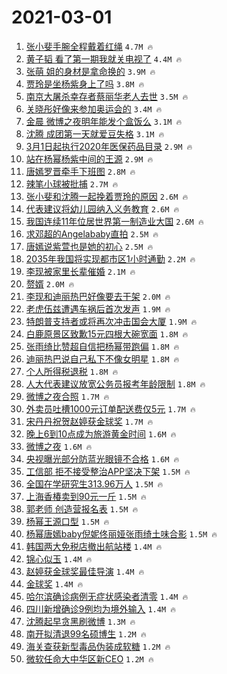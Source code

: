 # 2021-03-01

1. [张小斐手腕全程戴着红绳](https://s.weibo.com/weibo?q=%23%E5%BC%A0%E5%B0%8F%E6%96%90%E6%89%8B%E8%85%95%E5%85%A8%E7%A8%8B%E6%88%B4%E7%9D%80%E7%BA%A2%E7%BB%B3%23&Refer=top) `4.7M 🔥`
1. [黄子韬 看了第一期我就关电视了](https://s.weibo.com/weibo?q=%E9%BB%84%E5%AD%90%E9%9F%AC%20%E7%9C%8B%E4%BA%86%E7%AC%AC%E4%B8%80%E6%9C%9F%E6%88%91%E5%B0%B1%E5%85%B3%E7%94%B5%E8%A7%86%E4%BA%86&Refer=top) `4.4M 🔥`
1. [张萌 姐的身材是拿命换的](https://s.weibo.com/weibo?q=%E5%BC%A0%E8%90%8C%20%E5%A7%90%E7%9A%84%E8%BA%AB%E6%9D%90%E6%98%AF%E6%8B%BF%E5%91%BD%E6%8D%A2%E7%9A%84&Refer=top) `3.9M 🔥`
1. [贾玲是坐杨紫身上了吗](https://s.weibo.com/weibo?q=%23%E8%B4%BE%E7%8E%B2%E6%98%AF%E5%9D%90%E6%9D%A8%E7%B4%AB%E8%BA%AB%E4%B8%8A%E4%BA%86%E5%90%97%23&Refer=top) `3.8M 🔥`
1. [南京大屠杀幸存者蔡丽华老人去世](https://s.weibo.com/weibo?q=%23%E5%8D%97%E4%BA%AC%E5%A4%A7%E5%B1%A0%E6%9D%80%E5%B9%B8%E5%AD%98%E8%80%85%E8%94%A1%E4%B8%BD%E5%8D%8E%E8%80%81%E4%BA%BA%E5%8E%BB%E4%B8%96%23&Refer=top) `3.5M 🔥`
1. [关晓彤好像来参加奥运会的](https://s.weibo.com/weibo?q=%E5%85%B3%E6%99%93%E5%BD%A4%E5%A5%BD%E5%83%8F%E6%9D%A5%E5%8F%82%E5%8A%A0%E5%A5%A5%E8%BF%90%E4%BC%9A%E7%9A%84&Refer=top) `3.4M 🔥`
1. [金晨 微博之夜明年能发个盒饭么](https://s.weibo.com/weibo?q=%E9%87%91%E6%99%A8%20%E5%BE%AE%E5%8D%9A%E4%B9%8B%E5%A4%9C%E6%98%8E%E5%B9%B4%E8%83%BD%E5%8F%91%E4%B8%AA%E7%9B%92%E9%A5%AD%E4%B9%88&Refer=top) `3.1M 🔥`
1. [沈腾 成团第一天就爱豆失格](https://s.weibo.com/weibo?q=%E6%B2%88%E8%85%BE%20%E6%88%90%E5%9B%A2%E7%AC%AC%E4%B8%80%E5%A4%A9%E5%B0%B1%E7%88%B1%E8%B1%86%E5%A4%B1%E6%A0%BC&Refer=top) `3.1M 🔥`
1. [3月1日起执行2020年医保药品目录](https://s.weibo.com/weibo?q=%233%E6%9C%881%E6%97%A5%E8%B5%B7%E6%89%A7%E8%A1%8C2020%E5%B9%B4%E5%8C%BB%E4%BF%9D%E8%8D%AF%E5%93%81%E7%9B%AE%E5%BD%95%23&Refer=top) `2.9M 🔥`
1. [站在杨幂杨紫中间的王源](https://s.weibo.com/weibo?q=%23%E7%AB%99%E5%9C%A8%E6%9D%A8%E5%B9%82%E6%9D%A8%E7%B4%AB%E4%B8%AD%E9%97%B4%E7%9A%84%E7%8E%8B%E6%BA%90%23&Refer=top) `2.9M 🔥`
1. [唐嫣罗晋牵手下班图](https://s.weibo.com/weibo?q=%23%E5%94%90%E5%AB%A3%E7%BD%97%E6%99%8B%E7%89%B5%E6%89%8B%E4%B8%8B%E7%8F%AD%E5%9B%BE%23&Refer=top) `2.8M 🔥`
1. [辣笔小球被批捕](https://s.weibo.com/weibo?q=%23%E8%BE%A3%E7%AC%94%E5%B0%8F%E7%90%83%E8%A2%AB%E6%89%B9%E6%8D%95%23&Refer=top) `2.7M 🔥`
1. [张小斐和沈腾一起挽着贾玲的原因](https://s.weibo.com/weibo?q=%E5%BC%A0%E5%B0%8F%E6%96%90%E5%92%8C%E6%B2%88%E8%85%BE%E4%B8%80%E8%B5%B7%E6%8C%BD%E7%9D%80%E8%B4%BE%E7%8E%B2%E7%9A%84%E5%8E%9F%E5%9B%A0&Refer=top) `2.6M 🔥`
1. [代表建议将幼儿园纳入义务教育](https://s.weibo.com/weibo?q=%23%E4%BB%A3%E8%A1%A8%E5%BB%BA%E8%AE%AE%E5%B0%86%E5%B9%BC%E5%84%BF%E5%9B%AD%E7%BA%B3%E5%85%A5%E4%B9%89%E5%8A%A1%E6%95%99%E8%82%B2%23&Refer=top) `2.6M 🔥`
1. [我国连续11年位居世界第一制造业大国](https://s.weibo.com/weibo?q=%23%E6%88%91%E5%9B%BD%E8%BF%9E%E7%BB%AD11%E5%B9%B4%E4%BD%8D%E5%B1%85%E4%B8%96%E7%95%8C%E7%AC%AC%E4%B8%80%E5%88%B6%E9%80%A0%E4%B8%9A%E5%A4%A7%E5%9B%BD%23&Refer=top) `2.6M 🔥`
1. [求邓超的Angelababy直拍](https://s.weibo.com/weibo?q=%E6%B1%82%E9%82%93%E8%B6%85%E7%9A%84Angelababy%E7%9B%B4%E6%8B%8D&Refer=top) `2.5M 🔥`
1. [唐嫣说紫萱也是她的初心](https://s.weibo.com/weibo?q=%23%E5%94%90%E5%AB%A3%E8%AF%B4%E7%B4%AB%E8%90%B1%E4%B9%9F%E6%98%AF%E5%A5%B9%E7%9A%84%E5%88%9D%E5%BF%83%23&Refer=top) `2.5M 🔥`
1. [2035年我国将实现都市区1小时通勤](https://s.weibo.com/weibo?q=%232035%E5%B9%B4%E6%88%91%E5%9B%BD%E5%B0%86%E5%AE%9E%E7%8E%B0%E9%83%BD%E5%B8%82%E5%8C%BA1%E5%B0%8F%E6%97%B6%E9%80%9A%E5%8B%A4%23&Refer=top) `2.2M 🔥`
1. [李现被家里长辈催婚](https://s.weibo.com/weibo?q=%23%E6%9D%8E%E7%8E%B0%E8%A2%AB%E5%AE%B6%E9%87%8C%E9%95%BF%E8%BE%88%E5%82%AC%E5%A9%9A%23&Refer=top) `2.1M 🔥`
1. [赘婿](https://s.weibo.com/weibo?q=%E8%B5%98%E5%A9%BF&Refer=top) `2.0M 🔥`
1. [李现和迪丽热巴好像要去干架](https://s.weibo.com/weibo?q=%23%E6%9D%8E%E7%8E%B0%E5%92%8C%E8%BF%AA%E4%B8%BD%E7%83%AD%E5%B7%B4%E5%A5%BD%E5%83%8F%E8%A6%81%E5%8E%BB%E5%B9%B2%E6%9E%B6%23&Refer=top) `2.0M 🔥`
1. [老虎伍兹遭遇车祸后首次发声](https://s.weibo.com/weibo?q=%23%E8%80%81%E8%99%8E%E4%BC%8D%E5%85%B9%E9%81%AD%E9%81%87%E8%BD%A6%E7%A5%B8%E5%90%8E%E9%A6%96%E6%AC%A1%E5%8F%91%E5%A3%B0%23&Refer=top) `1.9M 🔥`
1. [特朗普支持者或将再次冲击国会大厦](https://s.weibo.com/weibo?q=%23%E7%89%B9%E6%9C%97%E6%99%AE%E6%94%AF%E6%8C%81%E8%80%85%E6%88%96%E5%B0%86%E5%86%8D%E6%AC%A1%E5%86%B2%E5%87%BB%E5%9B%BD%E4%BC%9A%E5%A4%A7%E5%8E%A6%23&Refer=top) `1.9M 🔥`
1. [白鹿原景区致歉15元四根大碗宽面](https://s.weibo.com/weibo?q=%23%E7%99%BD%E9%B9%BF%E5%8E%9F%E6%99%AF%E5%8C%BA%E8%87%B4%E6%AD%8915%E5%85%83%E5%9B%9B%E6%A0%B9%E5%A4%A7%E7%A2%97%E5%AE%BD%E9%9D%A2%23&Refer=top) `1.8M 🔥`
1. [张雨绮比赞超自信把杨幂带跑偏](https://s.weibo.com/weibo?q=%E5%BC%A0%E9%9B%A8%E7%BB%AE%E6%AF%94%E8%B5%9E%E8%B6%85%E8%87%AA%E4%BF%A1%E6%8A%8A%E6%9D%A8%E5%B9%82%E5%B8%A6%E8%B7%91%E5%81%8F&Refer=top) `1.8M 🔥`
1. [迪丽热巴说自己私下不像女明星](https://s.weibo.com/weibo?q=%23%E8%BF%AA%E4%B8%BD%E7%83%AD%E5%B7%B4%E8%AF%B4%E8%87%AA%E5%B7%B1%E7%A7%81%E4%B8%8B%E4%B8%8D%E5%83%8F%E5%A5%B3%E6%98%8E%E6%98%9F%23&Refer=top) `1.8M 🔥`
1. [个人所得税退税](https://s.weibo.com/weibo?q=%23%E4%B8%AA%E4%BA%BA%E6%89%80%E5%BE%97%E7%A8%8E%E9%80%80%E7%A8%8E%23&Refer=top) `1.8M 🔥`
1. [人大代表建议放宽公务员报考年龄限制](https://s.weibo.com/weibo?q=%E4%BA%BA%E5%A4%A7%E4%BB%A3%E8%A1%A8%E5%BB%BA%E8%AE%AE%E6%94%BE%E5%AE%BD%E5%85%AC%E5%8A%A1%E5%91%98%E6%8A%A5%E8%80%83%E5%B9%B4%E9%BE%84%E9%99%90%E5%88%B6&Refer=top) `1.8M 🔥`
1. [微博之夜合照](https://s.weibo.com/weibo?q=%E5%BE%AE%E5%8D%9A%E4%B9%8B%E5%A4%9C%E5%90%88%E7%85%A7&Refer=top) `1.7M 🔥`
1. [外卖员吐槽1000元订单配送费仅5元](https://s.weibo.com/weibo?q=%23%E5%A4%96%E5%8D%96%E5%91%98%E5%90%90%E6%A7%BD1000%E5%85%83%E8%AE%A2%E5%8D%95%E9%85%8D%E9%80%81%E8%B4%B9%E4%BB%855%E5%85%83%23&Refer=top) `1.7M 🔥`
1. [宋丹丹祝贺赵婷获金球奖](https://s.weibo.com/weibo?q=%E5%AE%8B%E4%B8%B9%E4%B8%B9%E7%A5%9D%E8%B4%BA%E8%B5%B5%E5%A9%B7%E8%8E%B7%E9%87%91%E7%90%83%E5%A5%96&Refer=top) `1.7M 🔥`
1. [晚上6到10点成为旅游黄金时间](https://s.weibo.com/weibo?q=%23%E6%99%9A%E4%B8%8A6%E5%88%B010%E7%82%B9%E6%88%90%E4%B8%BA%E6%97%85%E6%B8%B8%E9%BB%84%E9%87%91%E6%97%B6%E9%97%B4%23&Refer=top) `1.6M 🔥`
1. [微博之夜](https://s.weibo.com/weibo?q=%E5%BE%AE%E5%8D%9A%E4%B9%8B%E5%A4%9C&Refer=top) `1.6M 🔥`
1. [央视曝光部分防蓝光眼镜不合格](https://s.weibo.com/weibo?q=%23%E5%A4%AE%E8%A7%86%E6%9B%9D%E5%85%89%E9%83%A8%E5%88%86%E9%98%B2%E8%93%9D%E5%85%89%E7%9C%BC%E9%95%9C%E4%B8%8D%E5%90%88%E6%A0%BC%23&Refer=top) `1.6M 🔥`
1. [工信部 拒不接受整治APP坚决下架](https://s.weibo.com/weibo?q=%E5%B7%A5%E4%BF%A1%E9%83%A8%20%E6%8B%92%E4%B8%8D%E6%8E%A5%E5%8F%97%E6%95%B4%E6%B2%BBAPP%E5%9D%9A%E5%86%B3%E4%B8%8B%E6%9E%B6&Refer=top) `1.5M 🔥`
1. [全国在学研究生313.96万人](https://s.weibo.com/weibo?q=%23%E5%85%A8%E5%9B%BD%E5%9C%A8%E5%AD%A6%E7%A0%94%E7%A9%B6%E7%94%9F313.96%E4%B8%87%E4%BA%BA%23&Refer=top) `1.5M 🔥`
1. [上海香椿卖到90元一斤](https://s.weibo.com/weibo?q=%23%E4%B8%8A%E6%B5%B7%E9%A6%99%E6%A4%BF%E5%8D%96%E5%88%B090%E5%85%83%E4%B8%80%E6%96%A4%23&Refer=top) `1.5M 🔥`
1. [郭老师 创造营报名表](https://s.weibo.com/weibo?q=%E9%83%AD%E8%80%81%E5%B8%88%20%E5%88%9B%E9%80%A0%E8%90%A5%E6%8A%A5%E5%90%8D%E8%A1%A8&Refer=top) `1.5M 🔥`
1. [杨幂王源口型](https://s.weibo.com/weibo?q=%23%E6%9D%A8%E5%B9%82%E7%8E%8B%E6%BA%90%E5%8F%A3%E5%9E%8B%23&Refer=top) `1.5M 🔥`
1. [杨幂唐嫣baby倪妮佟丽娅张雨绮土味合影](https://s.weibo.com/weibo?q=%23%E6%9D%A8%E5%B9%82%E5%94%90%E5%AB%A3baby%E5%80%AA%E5%A6%AE%E4%BD%9F%E4%B8%BD%E5%A8%85%E5%BC%A0%E9%9B%A8%E7%BB%AE%E5%9C%9F%E5%91%B3%E5%90%88%E5%BD%B1%23&Refer=top) `1.5M 🔥`
1. [韩国两大免税店撤出航站楼](https://s.weibo.com/weibo?q=%23%E9%9F%A9%E5%9B%BD%E4%B8%A4%E5%A4%A7%E5%85%8D%E7%A8%8E%E5%BA%97%E6%92%A4%E5%87%BA%E8%88%AA%E7%AB%99%E6%A5%BC%23&Refer=top) `1.4M 🔥`
1. [锦心似玉](https://s.weibo.com/weibo?q=%E9%94%A6%E5%BF%83%E4%BC%BC%E7%8E%89&Refer=top) `1.4M 🔥`
1. [赵婷获金球奖最佳导演](https://s.weibo.com/weibo?q=%23%E8%B5%B5%E5%A9%B7%E8%8E%B7%E9%87%91%E7%90%83%E5%A5%96%E6%9C%80%E4%BD%B3%E5%AF%BC%E6%BC%94%23&Refer=top) `1.4M 🔥`
1. [金球奖](https://s.weibo.com/weibo?q=%E9%87%91%E7%90%83%E5%A5%96&Refer=top) `1.4M 🔥`
1. [哈尔滨确诊病例无症状感染者清零](https://s.weibo.com/weibo?q=%23%E5%93%88%E5%B0%94%E6%BB%A8%E7%A1%AE%E8%AF%8A%E7%97%85%E4%BE%8B%E6%97%A0%E7%97%87%E7%8A%B6%E6%84%9F%E6%9F%93%E8%80%85%E6%B8%85%E9%9B%B6%23&Refer=top) `1.4M 🔥`
1. [四川新增确诊9例均为境外输入](https://s.weibo.com/weibo?q=%23%E5%9B%9B%E5%B7%9D%E6%96%B0%E5%A2%9E%E7%A1%AE%E8%AF%8A9%E4%BE%8B%E5%9D%87%E4%B8%BA%E5%A2%83%E5%A4%96%E8%BE%93%E5%85%A5%23&Refer=top) `1.4M 🔥`
1. [沈腾起早贪黑刷微博](https://s.weibo.com/weibo?q=%23%E6%B2%88%E8%85%BE%E8%B5%B7%E6%97%A9%E8%B4%AA%E9%BB%91%E5%88%B7%E5%BE%AE%E5%8D%9A%23&Refer=top) `1.3M 🔥`
1. [南开拟清退99名硕博生](https://s.weibo.com/weibo?q=%23%E5%8D%97%E5%BC%80%E6%8B%9F%E6%B8%85%E9%80%8099%E5%90%8D%E7%A1%95%E5%8D%9A%E7%94%9F%23&Refer=top) `1.2M 🔥`
1. [海关查获新型毒品伪装成软糖](https://s.weibo.com/weibo?q=%23%E6%B5%B7%E5%85%B3%E6%9F%A5%E8%8E%B7%E6%96%B0%E5%9E%8B%E6%AF%92%E5%93%81%E4%BC%AA%E8%A3%85%E6%88%90%E8%BD%AF%E7%B3%96%23&Refer=top) `1.2M 🔥`
1. [微软任命大中华区新CEO](https://s.weibo.com/weibo?q=%E5%BE%AE%E8%BD%AF%E4%BB%BB%E5%91%BD%E5%A4%A7%E4%B8%AD%E5%8D%8E%E5%8C%BA%E6%96%B0CEO&Refer=top) `1.2M 🔥`
